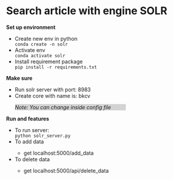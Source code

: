 
<h1>Search article with engine SOLR</h1>

<strong>Set up environment</strong>
<ul>
    <li>Create new env in python</li>
    <code>conda create -n solr</code>
    <li>Activate env</li>
    <code>conda activate solr</code>
    <li>Install requirement package</li>
    <code>pip install -r requirements.txt</code>
</ul>
<strong>Make sure</strong>
<ul>
    <li>Run solr server with port: 8983</li>
    <li>Create core with name is: bkcv</li>
    <p style="background-color: lightgray; font-style: italic; width: 300px;">Note: You can change inside config file</p>
</ul>
<strong>Run and features</strong>
<ul>
    <li>To run server:</li>
    <code>python solr_server.py</code>
    <li>To add data</li>
    <ul>
        <li>get localhost:5000/add_data</li>
    </ul>
    <li>To delete data</li>
    <ul>
        <li>get localhost:5000/api/delete_data</li>
    </ul>
</ul>
